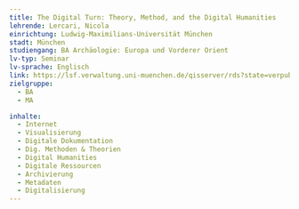 ```yaml
---
title: The Digital Turn: Theory, Method, and the Digital Humanities
lehrende: Lercari, Nicola
einrichtung: Ludwig-Maximilians-Universität München
stadt: München
studiengang: BA Archäologie: Europa und Vorderer Orient
lv-typ: Seminar
lv-sprache: Englisch
link: https://lsf.verwaltung.uni-muenchen.de/qisserver/rds?state=verpublish&status=init&vmfile=no&publishid=1046240&moduleCall=webInfo&publishConfFile=webInfo&publishSubDir=veranstaltung
zielgruppe:
  - BA
  - MA

inhalte:
  - Internet
  - Visualisierung
  - Digitale Dokumentation
  - Dig. Methoden & Theorien
  - Digital Humanities
  - Digitale Ressourcen
  - Archivierung
  - Metadaten
  - Digitalisierung
---
```

 
